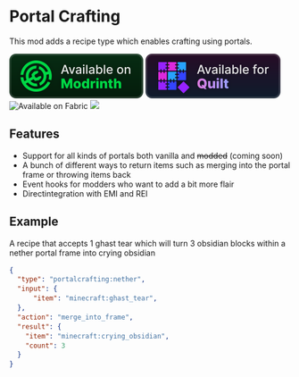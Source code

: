 # Portal Crafting
This mod adds a recipe type which enables crafting using portals.

![Available on Modrinth](https://raw.githubusercontent.com/intergrav/devins-badges/1aec26abb75544baec37249f42008b2fcc0e731f/assets/cozy/available/modrinth_vector.svg)
![Available on Quilt](https://raw.githubusercontent.com/intergrav/devins-badges/1aec26abb75544baec37249f42008b2fcc0e731f/assets/cozy/supported/quilt_vector.svg)
![Available on Fabric](https://raw.githubusercontent.com/intergrav/devins-badges/1aec26abb75544baec37249f42008b2fcc0e731f/assets/cozy/supported/fabric_vector.svg)
<img src="https://github.com/sleepy-evelyn/Portal-Crafting/assets/46009144/5551f2e0-20c5-4dda-88f9-f80224b2592a" height="57px">

## Features
- Support for all kinds of portals both vanilla and ~~modded~~ (coming soon)
- A bunch of different ways to return items such as merging into the portal frame or throwing items back
- Event hooks for modders who want to add a bit more flair
- Directintegration with EMI and REI

## Example

A recipe that accepts 1 ghast tear which will turn 3 obsidian blocks within a nether portal frame into crying obsidian
```json
{
  "type": "portalcrafting:nether",
  "input": {
      "item": "minecraft:ghast_tear",
  },
  "action": "merge_into_frame",
  "result": {
    "item": "minecraft:crying_obsidian",
    "count": 3
  }
}
```
